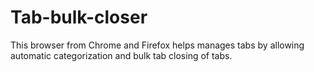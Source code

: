 # Tab-bulk-closer

This browser from Chrome and Firefox helps manages tabs by allowing automatic categorization and bulk tab closing of tabs.